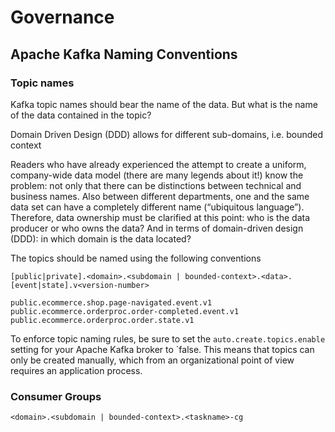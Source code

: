 # Governance

## Apache Kafka Naming Conventions

### Topic names

Kafka topic names should bear the name of the data. But what is the name of the data contained in the topic? 

Domain Driven Design (DDD) allows for different sub-domains, i.e. bounded context 

Readers who have already experienced the attempt to create a uniform, company-wide data model (there are many legends about it!) know the problem: not only that there can be distinctions between technical and business names. Also between different departments, one and the same data set can have a completely different name (“ubiquitous language”). Therefore, data ownership must be clarified at this point: who is the data producer or who owns the data? And in terms of domain-driven design (DDD): in which domain is the data located?

The topics should be named using the following conventions

`[public|private].<domain>.<subdomain | bounded-context>.<data>.[event|state].v<version-number>`

`public.ecommerce.shop.page-navigated.event.v1`
`public.ecommerce.orderproc.order-completed.event.v1`
`public.ecommerce.orderproc.order.state.v1`


To enforce topic naming rules, be sure to set the `auto.create.topics.enable` setting for your Apache Kafka broker to `false. This means that topics can only be created manually, which from an organizational point of view requires an application process.

### Consumer Groups

`<domain>.<subdomain | bounded-context>.<taskname>-cg`
